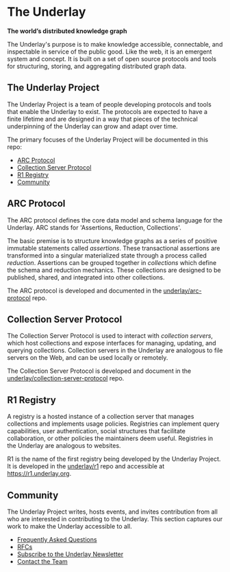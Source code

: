 # The Underlay

**The world’s distributed knowledge graph**

The Underlay's purpose is to make knowledge accessible, connectable, and inspectable in service of the public good. Like the web, it is an emergent system and concept. It is built on a set of open source protocols and tools for structuring, storing, and aggregating distributed graph data.

## The Underlay Project

The Underlay Project is a team of people developing protocols and tools that enable the Underlay to exist. The protocols are expected to have a finite lifetime and are designed in a way that pieces of the technical underpinning of the Underlay can grow and adapt over time.

The primary focuses of the Underlay Project will be documented in this repo:

<!-- no toc -->
- [ARC Protocol](#arc-protocol)
- [Collection Server Protocol](#collection-server-protocol)
- [R1 Registry](#r1-registry)
- [Community](#community)

## ARC Protocol

The ARC protocol defines the core data model and schema language for the Underlay. ARC stands for 'Assertions, Reduction, Collections'.

The basic premise is to structure knowledge graphs as a series of positive immutable statements called _assertions_. These transactional assertions are transformed into a singular materialized state through a process called _reduction_. Assertions can be grouped together in _collections_ which define the schema and reduction mechanics. These collections are designed to be published, shared, and integrated into other collections.

The ARC protocol is developed and documented in the [underlay/arc-protocol](https://github.com/underlay/arc-protocol/) repo.

## Collection Server Protocol

The Collection Server Protocol is used to interact with _collection servers_, which host collections and expose interfaces for managing, updating, and querying collections. Collection servers in the Underlay are analogous to file servers on the Web, and can be used locally or remotely.

The Collection Server Protocol is developed and document in the [underlay/collection-server-protocol](https://github.com/underlay/collection-server-protocol) repo.

## R1 Registry

A registry is a hosted instance of a collection server that manages collections and implements usage policies. Registries can implement query capabilities, user authentication, social structures that facilitate collaboration, or other policies the maintainers deem useful. Registries in the Underlay are analogous to websites.

R1 is the name of the first registry being developed by the Underlay Project. It is developed in the [underlay/r1](https://github.com/underlay/r1/) repo and accessible at https://r1.underlay.org.


## Community

The Underlay Project writes, hosts events, and invites contribution from all who are interested in contributing to the Underlay. This section captures our work to make the Underlay accessible to all.

- [Frequently Asked Questions](FAQ.md)
- [RFCs](RFCs.md)
- [Subscribe to the Underlay Newsletter](https://eepurl.com/gJL39b)
- [Contact the Team](mailto:team@underlay.org)
